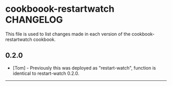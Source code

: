 # cookboook-restartwatch CHANGELOG

This file is used to list changes made in each version of the cookbook-restartwatch cookbook.

0.2.0
-----
- [Tom] - Previously this was deployed as "restart-watch", function is identical to restart-watch 0.2.0.


- - -

